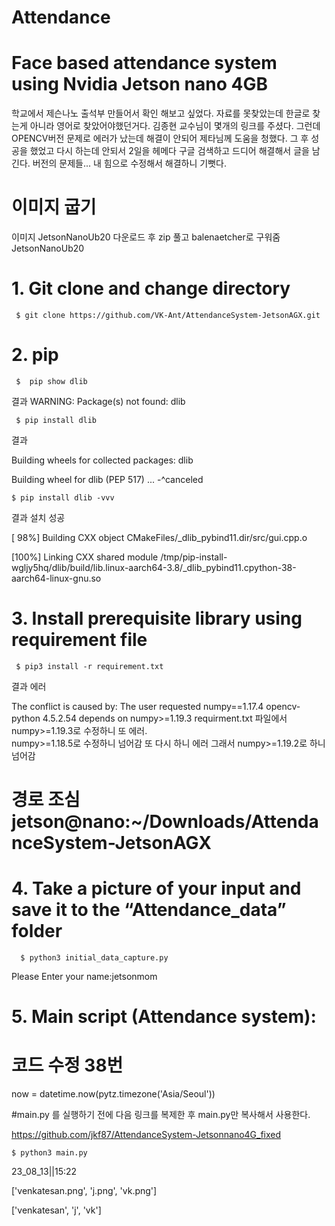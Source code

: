 # Attendance
# Face based attendance system using Nvidia Jetson nano 4GB
   학교에서 제슨나노 출석부 만들어서 확인 해보고 싶었다.
   자료를 못찾았는데 한글로 찾는게 아니라 영어로 찾았어야했던거다.    김종현 교수님이 몇개의 링크를 주셨다.
   그런데 OPENCV버전 문제로 에러가 났는데 해결이 안되어 제타님께 도움을 청했다. 
   그 후 성공을 했었고 다시 하는데 안되서 2일을 헤메다 구글 검색하고 드디어 해결해서 글을 남긴다. 버전의 문제들...
   내 힘으로 수정해서 해결하니 기뻣다.

#  이미지 굽기
이미지 JetsonNanoUb20 다운로드 후 zip 풀고 balenaetcher로 구워줌JetsonNanoUb20

# 1. Git clone and change directory
  
     $ git clone https://github.com/VK-Ant/AttendanceSystem-JetsonAGX.git

# 2. pip
   
     $  pip show dlib  

  결과 WARNING: Package(s) not found: dlib

     $ pip install dlib

   결과
  
   Building wheels for collected packages: dlib
  
   Building wheel for dlib (PEP 517) ... -^canceled
  
    $ pip install dlib -vvv 

  결과 설치 성공 

  [ 98%] Building CXX object CMakeFiles/_dlib_pybind11.dir/src/gui.cpp.o

  [100%] Linking CXX shared module /tmp/pip-install-wgljy5hq/dlib/build/lib.linux-aarch64-3.8/_dlib_pybind11.cpython-38-aarch64-linux-gnu.so
  
# 3. Install prerequisite library using requirement file
   
     $ pip3 install -r requirement.txt
   
  결과 에러
   
The conflict is caused by:
The user requested numpy==1.17.4
opencv-python 4.5.2.54 depends on numpy>=1.19.3
requirment.txt 파일에서  numpy>=1.19.3로 수정하니 또 에러.  
numpy>=1.18.5로 수정하니 넘어감
또 다시 하니 에러 그래서 numpy>=1.19.2로 하니 넘어감

  # 경로 조심 jetson@nano:~/Downloads/AttendanceSystem-JetsonAGX

  # 4. Take a picture of your input and save it to the “Attendance_data” folder
     
      $ python3 initial_data_capture.py
      
 Please Enter your name:jetsonmom
     
     
# 5. Main script (Attendance system):
# 코드 수정 38번 

 now = datetime.now(pytz.timezone('Asia/Seoul'))

 #main.py 를  실행하기 전에 다음 링크를 복제한 후 main.py만 복사해서 사용한다.
 
 https://github.com/jkf87/AttendanceSystem-Jetsonnano4G_fixed


    $ python3 main.py
   
  23_08_13||15:22
  
 ['venkatesan.png', 'j.png', 'vk.png']
   
 ['venkatesan', 'j', 'vk']



